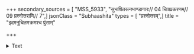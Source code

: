 +++
secondary_sources = [ "MSS_5933", "सुभाषितरत्नभाण्डागारः// 04 चित्रप्रकरणम्// 09 प्रश्नोत्तराणि// 7",]
jsonClass = "Subhaashita"
types = [ "प्रश्नोत्तरम्",]
title = "इदमनुचितमक्रमश्च पुंसाम्"

+++

<details><summary>Text</summary>

इदमनुचितमक्रमश् च पुंसां यदिह जरस्यपि मान्मथो विकारः।  
यदपि च न कृतं नितम्बिनीनां स्तनपतनावधि जीवितं रतं वा॥
</details>
